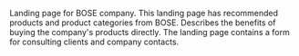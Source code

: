 Landing page for BOSE company. This landing page has recommended products and product categories from BOSE. 
Describes the benefits of buying the company's products directly. The landing page contains a form for consulting clients and company contacts.
